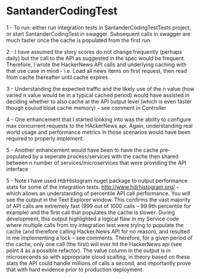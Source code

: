 # SantanderCodingTest

1 - To run: either run integration tests in SantanderCodingTestTests project, or start SantanderCodingTest in swagger. Subsequent calls in swagger are much faster once the cache is populated from the first run.

2 - I have assumed the story scores do not change frequently (perhaps daily) but the call to the API as suggested in the spec would be frequent. Therefore, I wrote the HackerNews API calls and underlying caching with that use case in mind - i.e. Load all news items on first request, then read from cache thereafter until cache expires

3 - Understanding the expected traffic and the likely use of the n value (how varied n value would be in a typical cached period) would have assisted in deciding whether to also cache at the API output level (which is even faster though coulud bloat cache memory) - see comment in Controller

4 - One enhancement that I started looking into was the ability to configure max concurrent requests to the HAckerNews api. Again, understanding real world usage and performance metrics in those scenarios would have been required to properly implement. 

5 - Another enhancement would have been to have the cache pre-populated by a seperate process/services with the cache then shared between n number of services/microservices that were providing the API interface

5 - Note I have used HdrHistogram nuget package to output performance stats for some of the integration tests. http://www.hdrhistogram.org/ - which allows an understanding of percentile API call performance. You will see the output in the Text Explorer window. This confirms the vast majority of API calls are extremely fast (999 out of 1000 calls – 99.9th percentile for example) and the first call that populates the cache is slower. During development, this output highlighted a logical flaw in my Service code where multiple calls from my integration test were trying to populate the cache (and therefore calling Hacker News API for no reason), and resulted in me implementing a lock – see comments. Therefore, for a given period of the cache, only one call (the first) will ever hit the HackerNews api (see point 4 as a possible refactor). The value column in the output is in microseconds so with appropriate cloud scalling, in theory based on these stats the API could handle millions of calls a second, and importantly prove that with hard evidence prior to production deployment.
